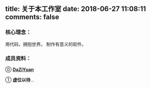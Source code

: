 title: 关于本工作室
date: 2018-06-27 11:08:11
comments: false
---
### 核心理念：
用代码，拥抱世界。
制作有意义的软件。


### 成员资料：


⓪ [**DaZiYuan**](/members/DaZiYuan.html)

① **虚位以待**...